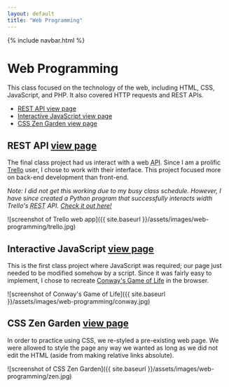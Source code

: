 ```yaml
---
layout: default
title: "Web Programming"
---
```


{% include navbar.html %}

# Web Programming

This class focused on the technology of the web, including HTML, CSS, JavaScript, and PHP. It also covered HTTP requests and REST APIs.

- [REST API <a class="header-link" href="{{ site.baseurl }}/304_pages/api/index.html">view page</a>](#rest-api-view-page)
- [Interactive JavaScript <a class="header-link" href="{{ site.baseurl }}/304_pages/js/index.html">view page</a>](#interactive-javascript-view-page)
- [CSS Zen Garden <a class="header-link" href="{{ site.baseurl }}/304_pages/zen/index.html">view page</a>](#css-zen-garden-view-page)

## REST API <a class="header-link" href="{{ site.baseurl }}/304_pages/api/index.html">view page</a>

The final class project had us interact with a web <abbr title="application programming interface">API</abbr>. Since I am a prolific [Trello](https://trello.com/) user, I chose to work with their interface. This project focused more on back-end development than front-end.

_Note: I did not get this working due to my busy class schedule. However, I have since created a Python program that successfully interacts width Trello's <abbr title="representational state transfer">REST</abbr> API. [Check it out here!](https://github.com/rschubkegel/assignment-scraper)_

![screenshot of Trello web app]({{ site.baseurl }}/assets/images/web-programming/trello.jpg)

## Interactive JavaScript <a class="header-link" href="{{ site.baseurl }}/304_pages/js/index.html">view page</a>

This is the first class project where JavaScript was required; our page just needed to be modified somehow by a script. Since it was fairly easy to implement, I chose to recreate [Conway's Game of Life](https://en.wikipedia.org/wiki/Conway%27s_Game_of_Life) in the browser.

![screenshot of Conway's Game of Life]({{ site.baseurl }}/assets/images/web-programming/conway.jpg)

## CSS Zen Garden <a class="header-link" href="{{ site.baseurl }}/304_pages/zen/index.html">view page</a>

In order to practice using CSS, we re-styled a pre-existing web page. We were allowed to style the page any way we wanted as long as we did not edit the HTML (aside from making relative links absolute).

![screenshot of CSS Zen Garden]({{ site.baseurl }}/assets/images/web-programming/zen.jpg)